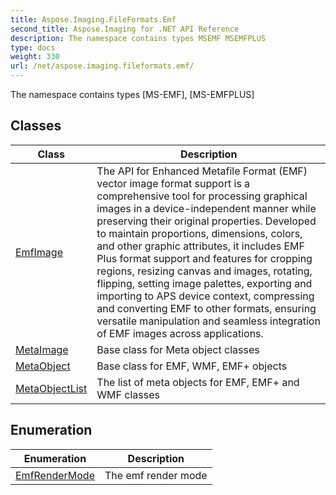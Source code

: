 ```yaml
---
title: Aspose.Imaging.FileFormats.Emf
second_title: Aspose.Imaging for .NET API Reference
description: The namespace contains types MSEMF MSEMFPLUS
type: docs
weight: 330
url: /net/aspose.imaging.fileformats.emf/
---
```

The namespace contains types [MS-EMF], [MS-EMFPLUS]

## Classes

| Class | Description |
| --- | --- |
| [EmfImage](./emfimage/) | The API for Enhanced Metafile Format (EMF) vector image format support is a comprehensive tool for processing graphical images in a device-independent manner while preserving their original properties. Developed to maintain proportions, dimensions, colors, and other graphic attributes, it includes EMF Plus format support and features for cropping regions, resizing canvas and images, rotating, flipping, setting image palettes, exporting and importing to APS device context, compressing and converting EMF to other formats, ensuring versatile manipulation and seamless integration of EMF images across applications. |
| [MetaImage](./metaimage/) | Base class for Meta object classes |
| [MetaObject](./metaobject/) | Base class for EMF, WMF, EMF+ objects |
| [MetaObjectList](./metaobjectlist/) | The list of meta objects for EMF, EMF+ and WMF classes |
## Enumeration

| Enumeration | Description |
| --- | --- |
| [EmfRenderMode](./emfrendermode/) | The emf render mode |


